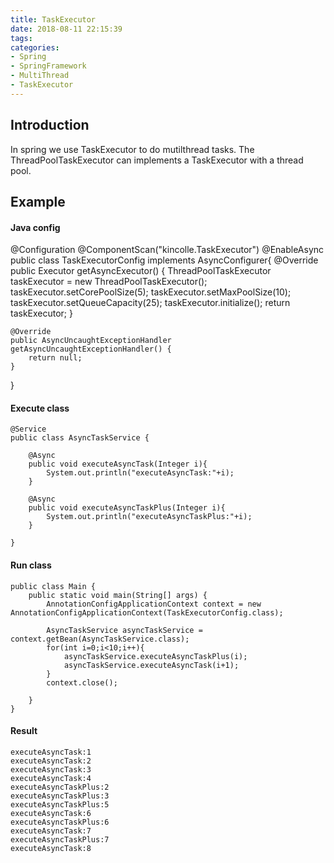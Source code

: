 ```yaml
---
title: TaskExecutor
date: 2018-08-11 22:15:39
tags:
categories:
- Spring
- SpringFramework
- MultiThread
- TaskExecutor
---
```

## Introduction
In spring we use TaskExecutor to do mutilthread tasks. The ThreadPoolTaskExecutor can implements a TaskExecutor with a thread pool.

## Example

#### Java config

@Configuration
@ComponentScan("kincolle.TaskExecutor")
@EnableAsync 
public class TaskExecutorConfig implements AsyncConfigurer{
    @Override
    public Executor getAsyncExecutor() {
        ThreadPoolTaskExecutor taskExecutor = new ThreadPoolTaskExecutor();
        taskExecutor.setCorePoolSize(5);
        taskExecutor.setMaxPoolSize(10);
        taskExecutor.setQueueCapacity(25);
        taskExecutor.initialize();
        return taskExecutor;
    }

    @Override
    public AsyncUncaughtExceptionHandler getAsyncUncaughtExceptionHandler() {
        return null;
    }
}

#### Execute class

	@Service
	public class AsyncTaskService {
	
	    @Async
	    public void executeAsyncTask(Integer i){
	        System.out.println("executeAsyncTask:"+i);
	    }
	
	    @Async
	    public void executeAsyncTaskPlus(Integer i){
	        System.out.println("executeAsyncTaskPlus:"+i);
	    }
	
	}

#### Run class


	public class Main {
	    public static void main(String[] args) {
	        AnnotationConfigApplicationContext context = new AnnotationConfigApplicationContext(TaskExecutorConfig.class);
	
	        AsyncTaskService asyncTaskService = context.getBean(AsyncTaskService.class);
	        for(int i=0;i<10;i++){
	            asyncTaskService.executeAsyncTaskPlus(i);
	            asyncTaskService.executeAsyncTask(i+1);
	        }
	        context.close();
	
	    }
	}

#### Result
	
	executeAsyncTask:1
	executeAsyncTask:2
	executeAsyncTask:3
	executeAsyncTask:4
	executeAsyncTaskPlus:2
	executeAsyncTaskPlus:3
	executeAsyncTaskPlus:5
	executeAsyncTask:6
	executeAsyncTaskPlus:6
	executeAsyncTask:7
	executeAsyncTaskPlus:7
	executeAsyncTask:8